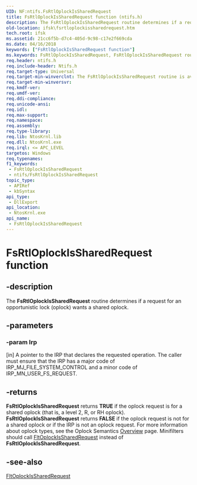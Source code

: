 ```yaml
---
UID: NF:ntifs.FsRtlOplockIsSharedRequest
title: FsRtlOplockIsSharedRequest function (ntifs.h)
description: The FsRtlOplockIsSharedRequest routine determines if a request for an opportunistic lock (oplock) wants a shared oplock.
old-location: ifsk\fsrtloplockissharedrequest.htm
tech.root: ifsk
ms.assetid: 21cc6f5b-d7c4-405d-9c98-c17e2f669cda
ms.date: 04/16/2018
keywords: ["FsRtlOplockIsSharedRequest function"]
ms.keywords: FsRtlOplockIsSharedRequest, FsRtlOplockIsSharedRequest routine [Installable File System Drivers], fsrtlref_e79317ec-0086-4387-8f80-a7a1e44aba1c.xml, ifsk.fsrtloplockissharedrequest, ntifs/FsRtlOplockIsSharedRequest
req.header: ntifs.h
req.include-header: Ntifs.h
req.target-type: Universal
req.target-min-winverclnt: The FsRtlOplockIsSharedRequest routine is available starting with Windows 7.
req.target-min-winversvr: 
req.kmdf-ver: 
req.umdf-ver: 
req.ddi-compliance: 
req.unicode-ansi: 
req.idl: 
req.max-support: 
req.namespace: 
req.assembly: 
req.type-library: 
req.lib: NtosKrnl.lib
req.dll: NtosKrnl.exe
req.irql: <= APC_LEVEL
targetos: Windows
req.typenames: 
f1_keywords:
 - FsRtlOplockIsSharedRequest
 - ntifs/FsRtlOplockIsSharedRequest
topic_type:
 - APIRef
 - kbSyntax
api_type:
 - DllExport
api_location:
 - NtosKrnl.exe
api_name:
 - FsRtlOplockIsSharedRequest
---
```


# FsRtlOplockIsSharedRequest function


## -description

The <b>FsRtlOplockIsSharedRequest</b> routine determines if a request for an opportunistic lock (oplock) wants a shared oplock.

## -parameters

### -param Irp 

[in]
A pointer to the IRP that declares the requested operation. The caller must ensure that the IRP has a major code of IRP_MJ_FILE_SYSTEM_CONTROL and a minor code of IRP_MN_USER_FS_REQUEST.

## -returns

<b>FsRtlOplockIsSharedRequest</b> returns <b>TRUE</b> if the oplock request is for a shared oplock (that is, a level 2, R, or RH oplock). <b>FsRtlOplockIsSharedRequest</b> returns <b>FALSE</b> if the oplock request is not for a shared oplock or if the IRP is not an oplock request. For more information about oplock types, see the Oplock Semantics <a href="/windows-hardware/drivers/image/overview">Overview</a> page. Minifilters should call <a href="/windows-hardware/drivers/ddi/fltkernel/nf-fltkernel-fltoplockissharedrequest">FltOplockIsSharedRequest</a> instead of <b>FsRtlOplockIsSharedRequest</b>.

## -see-also

<a href="/windows-hardware/drivers/ddi/fltkernel/nf-fltkernel-fltoplockissharedrequest">FltOplockIsSharedRequest</a>